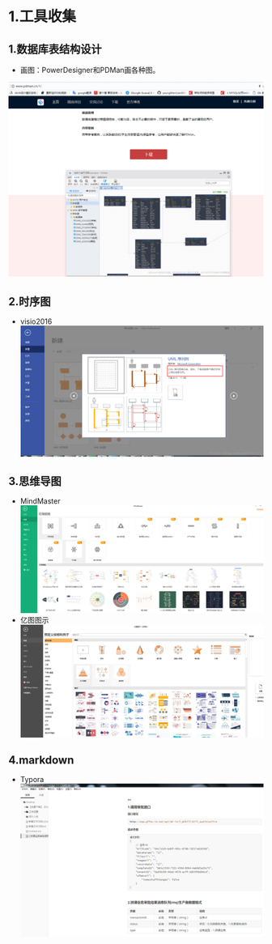 # 1.工具收集

## 1.数据库表结构设计

* 画图：PowerDesigner和PDMan画各种图。

![](/static/image/微信截图_20200901100414.png)

## 2.时序图

* visio2016
  ![](/static/image/20180705101613508.png)

## 3.思维导图

* MindMaster
  ![](/static/image/微信截图_20210121142102.png)
* 亿图图示
  ![](/static/image/微信截图_20210121142252.png)

## 4.markdown

* Typora
  ![](/static/image/微信截图_20210121144848.png)



